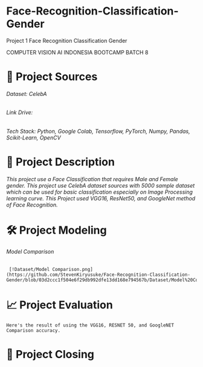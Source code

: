 # Face-Recognition-Classification-Gender
Project 1 Face Recognition Classification Gender

COMPUTER VISION AI INDONESIA BOOTCAMP BATCH 8

# 📂 Project Sources
     
###### Dataset: CelebA
###### Link Drive: 
###### Tech Stack: Python, Google Colab, Tensorflow, PyTorch, Numpy, Pandas, Scikit-Learn, OpenCV

# 🧪 Project Description 
     
###### This project use a Face Classification that requires Male and Female gender. This project use CelebA dataset sources with 5000 sample dataset which can be used for basic classification especially on Image Processing learning curve. This Project used VGG16, ResNet50, and GoogleNet method of Face Recognition.  

# 🛠 Project Modeling 

###### Model Comparison 

     [!Dataset/Model Comparison.png](https://github.com/StevenKiryusuke/Face-Recognition-Classification-Gender/blob/03d2ccc1f504e6f29db992dfe13dd168e794567b/Dataset/Model%20Comparison.png)


# 📈 Project Evaluation 

    Here's the result of using the VGG16, RESNET 50, and GoogleNET Comparison accuracy. 


# 📝 Project Closing

